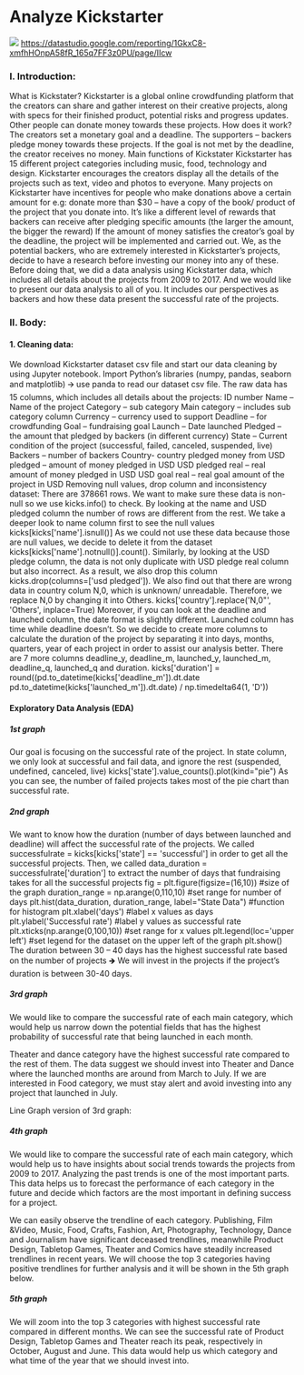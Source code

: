 # Analyze Kickstarter
![](https://i.imgur.com/RTFJQVt.jpg)
https://datastudio.google.com/reporting/1GkxC8-xmfhHOnpA58fR_165q7FF3z0PU/page/IIcw


###    I. Introduction:
What is Kickstater?
Kickstarter is a global online crowdfunding platform that the creators can share and gather interest on their creative projects, along with specs for their finished product, potential risks and progress updates. Other people can donate money towards these projects. 
How does it work?
The creators set a monetary goal and a deadline. The supporters – backers pledge money towards these projects. If the goal is not met by the deadline, the creator receives no money. 
	Main functions of Kickstater
Kickstarter has 15 different project categories including music, food, technology and design. Kickstarter encourages the creators display all the details of the projects such as text, video and photos to everyone. 
Many projects on Kickstarter have incentives for people who make donations above a certain amount for e.g: donate more than $30 – have a copy of the book/ product of the project that you donate into. It’s like a different level of rewards that backers can receive after pledging specific amounts (the larger the amount, the bigger the reward)
If the amount of money satisfies the creator’s goal by the deadline, the project will be implemented and carried out. 
We, as the potential backers, who are extremely interested in Kickstarter’s projects, decide to have a research before investing our money into any of these. Before doing that, we did a data analysis using Kickstarter data, which includes all details about the projects from 2009 to 2017. And we would like to present our data analysis to all of you. It includes our perspectives as backers and how these data present the successful rate of the projects.

###    II. Body:
####    1. Cleaning data:
We download Kickstarter dataset csv file and start our data cleaning by using Jupyter notebook. Import Python’s libraries (numpy, pandas, seaborn and matplotlib) 🡪 use panda to read our dataset csv file. The raw data has 15 columns, which includes all details about the projects: 
ID number
Name – Name of the project 
Category – sub category 
Main category – includes sub category column
Currency – currency used to support 
Deadline – for crowdfunding 
Goal – fundraising goal
Launch – Date launched 
Pledged – the amount that pledged by backers (in different currency) 
State – Current condition of the project (successful, failed, canceled, suspended, live)
Backers – number of backers 
Country- country pledged money from 
USD pledged – amount of money pledged in USD
USD pledged real – real amount of money pledged in USD
USD goal real – real goal amount of the project in USD
Removing null values, drop column and inconsistency dataset:
There are 378661 rows. We want to make sure these data is non-null so we use kicks.info() to check. By looking at the name  and USD pledged column the number of rows are different from the rest. We take a deeper look to name column first to see the null values kicks[kicks['name'].isnull()] As we could not use these data because those are null values, we decide to delete it from the dataset kicks[kicks['name'].notnull()].count(). Similarly, by looking at the USD pledge column, the data is not only duplicate with USD pledge real column but also incorrect. As a result, we also drop this column kicks.drop(columns=['usd pledged']). 
We also find out that there are wrong data in country colum N,0, which is unknown/ unreadable. Therefore, we replace N,0 by changing it into Others.  kicks['country'].replace('N,0"', 'Others', inplace=True)
Moreover, if you can look at the deadline and launched column, the date format is slightly different. Launched column has time while deadline doesn’t. So we decide to create more columns to calculate the duration of the project by separating it into days, months, quarters, year of each project in order to assist our analysis better. There are 7 more columns deadline_y, deadline_m, launched_y, launched_m, deadline_q, launched_q and duration.
kicks['duration'] = round((pd.to_datetime(kicks['deadline_m']).dt.date       pd.to_datetime(kicks['launched_m']).dt.date) / np.timedelta64(1, 'D'))
	
#### Exploratory Data Analysis (EDA)
##### 1st graph
Our goal is focusing on the successful rate of the project. In state column, we only look at successful and fail data, and ignore the rest (suspended, undefined, canceled, live)
kicks['state'].value_counts().plot(kind="pie")
As you can see, the number of failed projects takes most of the pie chart than successful rate. 


##### 2nd graph
We want to know how the duration (number of days between launched and deadline) will affect the successful rate of the projects. 
We called successfulrate = kicks[kicks['state'] == 'successful'] in order to get all the successful projects. Then, we called data_duration = successfulrate['duration'] to extract the number of days that fundraising takes for all the successful projects
fig = plt.figure(figsize=(16,10)) #size of the graph
duration_range = np.arange(0,110,10) #set range for number of days
plt.hist(data_duration, duration_range, label="State Data") #function for histogram 
plt.xlabel('days') #label x values as days
plt.ylabel('Successful rate') #label y values as successful rate 
plt.xticks(np.arange(0,100,10)) #set range for x values 
plt.legend(loc='upper left') #set legend for the dataset on the upper left of the graph
plt.show()
The duration between 30 – 40 days has the highest successful rate based on the number of projects 🡺 We will invest in the projects if the project’s duration is between 30-40 days. 





##### 3rd graph 
We would like to compare the successful rate of each main category, which would help us narrow down the potential fields that has the highest probability of successful rate that being launched in each month.

Theater and dance category have the highest successful rate compared to the rest of them. The data suggest we should invest into Theater  and Dance where the launched months are around from March to July. 
If we are interested in Food category, we must stay alert and avoid investing into any project that launched in July. 

Line Graph version of 3rd graph: 


##### 4th graph
We would like to compare the successful rate of each main category, which would help us to have insights about social trends towards the projects from 2009 to 2017. 
Analyzing the past trends is one of the most important parts. This data helps us to forecast the performance of each category in the future and decide which factors are the most important in defining success for a project.

We can easily observe the trendline of each category. Publishing, Film &Video, Music, Food, Crafts, Fashion, Art, Photography, Technology, Dance and Journalism have significant deceased trendlines, meanwhile Product Design, Tabletop Games, Theater and Comics have steadily increased trendlines in recent years. 
We will choose the top 3 categories having positive trendlines for further analysis and it will be shown in the 5th graph below.
    
    
##### 5th graph
We will zoom into the top 3 categories with highest successful rate compared in different months. We can see the successful rate of Product Design, Tabletop Games and Theater reach its peak, respectively in October, August and June. This data would help us which category and what time of the year that we should invest into. 
